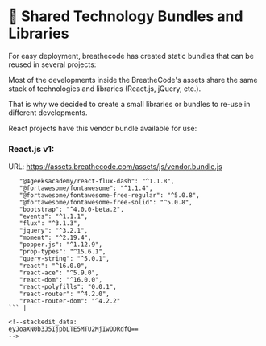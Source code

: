 # :briefcase: Shared Technology Bundles and Libraries

For easy deployment, breathecode has created static bundles that can be reused in several projects:



Most of the developments inside the BreatheCode's assets share the same stack of technologies and libraries (React.js, jQuery, etc.). 

That is why we decided to create a small libraries or bundles to re-use in different developments.

React projects have this vendor bundle available for use:

### React.js v1: 
URL: https://assets.breathecode.com/assets/js/vendor.bundle.js
 ```
    "@4geeksacademy/react-flux-dash": "^1.1.8",
    "@fortawesome/fontawesome": "^1.1.4",
    "@fortawesome/fontawesome-free-regular": "^5.0.8",
    "@fortawesome/fontawesome-free-solid": "^5.0.8",
    "bootstrap": "^4.0.0-beta.2",
    "events": "^1.1.1",
    "flux": "^3.1.3",
    "jquery": "^3.2.1",
    "moment": "^2.19.4",
    "popper.js": "^1.12.9",
    "prop-types": "^15.6.1",
    "query-string": "^5.0.1",
    "react": "^16.0.0",
    "react-ace": "^5.9.0",
    "react-dom": "^16.0.0",
    "react-polyfills": "0.0.1",
    "react-router": "^4.2.0",
    "react-router-dom": "^4.2.2"
``` |

<!--stackedit_data:
eyJoaXN0b3J5IjpbLTE5MTU2MjIwODRdfQ==
-->